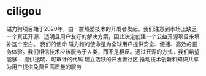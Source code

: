 # ciligou
磁力狗项目始于2020年，由一群热爱技术的开发者发起。我们注意到市场上缺乏一个真正开源、透明且用户友好的解决方案，因此决定创建一个公益开源项目来填补这个空白。  我们的使命 磁力狗的使命是为全球用户提供安全、便捷、高效的服务体验。我们相信技术应该服务于人类，而不是相反。通过开源的方式，我们希望能够：  提供透明、可审计的代码 建立活跃的开发者社区 推动技术创新和知识共享 为用户提供免费且高质量的服务
